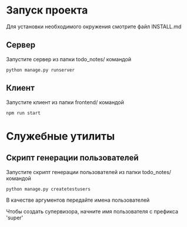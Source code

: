 # Запуск проекта 

Для установки необходимого окружения смотрите файл INSTALL.md

## Сервер

Запустите сервер из папки todo_notes/ командой

    python manage.py runserver

## Клиент

Запустите клиент из папки frontend/ командой

    npm run start

# Служебные утилиты

## Скрипт генерации пользователей

Запустите скрипт генерации пользователей из папки todo_notes/ командой 

    python manage.py createtestusers 

В качестве аргументов передайте имена пользователей

Чтобы создать супервизора, начните имя пользователя с префикса 'super'

